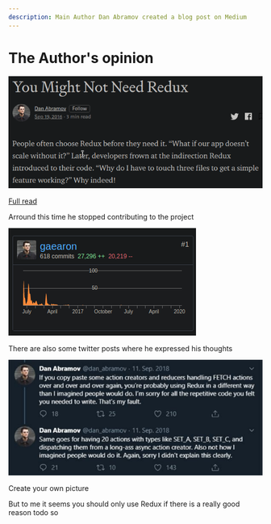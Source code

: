 ```yaml
---
description: Main Author Dan Abramov created a blog post on Medium
---
```


# The Author's opinion

![](.gitbook/assets/image%20%281%29.png)

[Full read](https://medium.com/@dan_abramov/you-might-not-need-redux-be46360cf367)

Arround this time he stopped contributing to the project

![](.gitbook/assets/image.png)

There are also some twitter posts where he expressed his thoughts

![](.gitbook/assets/image%20%282%29.png)

Create your own picture

But to me it seems you should only use Redux if there is a really good reason todo so

